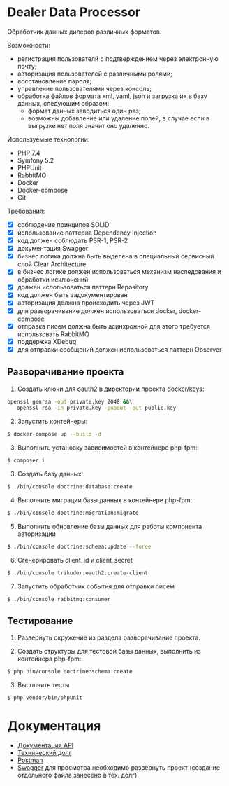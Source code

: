 # Dealer Data Processor

Обработчик данных дилеров различных форматов.

Возможности: 
 - регистрация пользователй с подтверждением через электронную почту;
 - авторизация пользователей с различными ролями;
 - восстановление пароля;
 - управление пользователями через консоль;
 - обработка файлов формата xml, yaml, json и загрузка их в базу данных, следующим образом:
   - формат данных заводиться один раз;
   - возможны добавление или удаление полей, в случае если в выгрузке нет поля значит оно удаленно.

Используемые технологии:
 - PHP 7.4
 - Symfony 5.2
 - PHPUnit
 - RabbitMQ
 - Docker
 - Docker-compose
 - Git

Требования:
 - [x] соблюдение принципов SOLID
 - [x] использование паттерна Dependency Injection
 - [x] код должен соблюдать PSR-1, PSR-2
 - [x] документация Swagger
 - [x] бизнес логика должна быть выделена в специальный сервисный слой Clear Architecture
 - [x] в бизнес логике должен использоваться механизм наследования и обработки исключений
 - [x] должен использоваться паттерн Repository
 - [x] код должен быть задокументирован
 - [x] авторизация должна происходить через JWT 
 - [x] для разворачивание должен использоваться docker, docker-compose
 - [x] отправка писем должна быть асинхронной для этого требуется использовать RabbitMQ
 - [x] поддержка XDebug
 - [x] для отправки сообщений должен использоваться паттерн Observer

## Разворачивание проекта

1. Создать ключи для oauth2 в директории проекта docker/keys:

```bash
openssl genrsa -out private.key 2048 &&\
   openssl rsa -in private.key -pubout -out public.key

```

2. Запустить контейнеры:
```bash
$ docker-compose up --build -d
```

3. Выполнить установку зависимостей в контейнере php-fpm:
```bash
$ composer i
```

3. Создать базу данных:
```bash
$ ./bin/console doctrine:database:create
```

4. Выполнить миграции базы данных в контейнере php-fpm:
```bash
$ ./bin/console doctrine:migration:migrate
```

5. Выполнить обновление базы данных для работы компонента авторизации
```bash
$ ./bin/console doctrine:schema:update --force
```

6. Сгенерировать client_id и client_secret
```bash
$ ./bin/console trikoder:oauth2:create-client
```

7. Запустить обработчик события для отправки писем
```bash
$ ./bin/console rabbitmq:consumer
```

## Тестирование 

1. Развернуть окружение из раздела разворачивание проекта.

2. Создать структуры для тестовой базы данных, выполнить из контейнера php-fpm:
```bash
$ php bin/console doctrine:schema:create
```

3. Выполнить тесты 
```bash
$ php vendor/bin/phpUnit
```

# Документация 
 * [Документация API](/docs/README.md)
 * [Технический долг](/docs/technicalDept.md)
 * [Postman](/docs/Onbarding.postman_collection.json)
 * [Swagger](http://localhost:8081) для просмотра необходимо развернуть проект (создание отдельного файла занесено в тех. долг)

